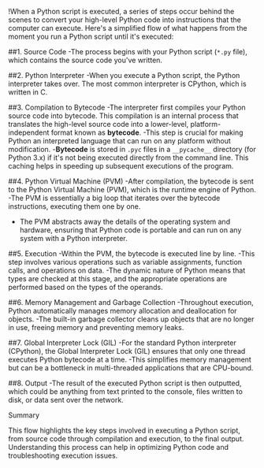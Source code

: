     
!When a Python script is executed, a series of steps occur behind the scenes to convert your high-level Python code into instructions that the computer can execute. Here's a simplified flow of what happens from the moment you run a Python script until it's executed:

##1. Source Code
-The process begins with your Python script (`*.py` file), which contains the source code you've written.

##2. Python Interpreter
-When you execute a Python script, the Python interpreter takes over. The most common interpreter is CPython, which is written in C.

##3. Compilation to Bytecode
-The interpreter first compiles your Python source code into bytecode. This compilation is an internal process that translates the high-level source code into a lower-level, platform-independent format known as **bytecode**. 
-This step is crucial for making Python an interpreted language that can run on any platform without modification.
-**Bytecode** is stored in `.pyc` files in a `__pycache__` directory (for Python 3.x) if it's not being executed directly from the command line. This caching helps in speeding up subsequent executions of the program.

##4. Python Virtual Machine (PVM)
-After compilation, the bytecode is sent to the Python Virtual Machine (PVM), which is the runtime engine of Python. 
-The PVM is essentially a big loop that iterates over the bytecode instructions, executing them one by one.
- The PVM abstracts away the details of the operating system and hardware, ensuring that Python code is portable and can run on any system with a Python interpreter.

##5. Execution
-Within the PVM, the bytecode is executed line by line. 
-This step involves various operations such as variable assignments, function calls, and operations on data. 
-The dynamic nature of Python means that types are checked at this stage, and the appropriate operations are performed based on the types of the operands.

##6. Memory Management and Garbage Collection
-Throughout execution, Python automatically manages memory allocation and deallocation for objects. 
-The built-in garbage collector cleans up objects that are no longer in use, freeing memory and preventing memory leaks.

##7. Global Interpreter Lock (GIL)
-For the standard Python interpreter (CPython), the Global Interpreter Lock (GIL) ensures that only one thread executes Python bytecode at a time. 
-This simplifies memory management but can be a bottleneck in multi-threaded applications that are CPU-bound.

##8. Output
-The result of the executed Python script is then outputted, which could be anything from text printed to the console, files written to disk, or data sent over the network.

Summary

 This flow highlights the key steps involved in executing a Python script, from source code through compilation and execution, to the final output. Understanding this process can help in optimizing Python code and troubleshooting execution issues.


